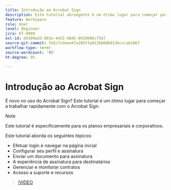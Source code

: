 ```yaml
---
title: Introdução ao Acrobat Sign
description: Este tutorial abrangente é um ótimo lugar para começar para novos remetentes no Adobe Sign
feature: Workspace
role: User
level: Beginner
jira: KT-8989
exl-id: d4309ad3-003a-4415-9845-8919006c7567
source-git-commit: 7e5cfcdeee47a205f3a013666069136cccab1867
workflow-type: tm+mt
source-wordcount: '95'
ht-degree: 0%

---
```


# Introdução ao Acrobat Sign

É novo no uso do Acrobat Sign? Este tutorial é um ótimo lugar para começar a trabalhar rapidamente com o Acrobat Sign.

>[!NOTE]
>
>Este tutorial é especificamente para os planos empresariais e corporativos.

Este tutorial aborda os seguintes tópicos:

* Efetuar login e navegar na página inicial
* Configurar seu perfil e assinatura
* Enviar um documento para assinatura
* A experiência de assinatura para destinatários
* Gerenciar e monitorar contratos
* Acesso a suporte e recursos

>[!VIDEO](https://video.tv.adobe.com/v/337151?quality=12&learn=on&hidetitle=true)
